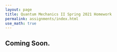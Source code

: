 ```yaml
---
layout: page
title: Quantum Mechanics II Spring 2021 Homework
permalink: assignments/index.html
use_math: true
---
```


## Coming Soon.
